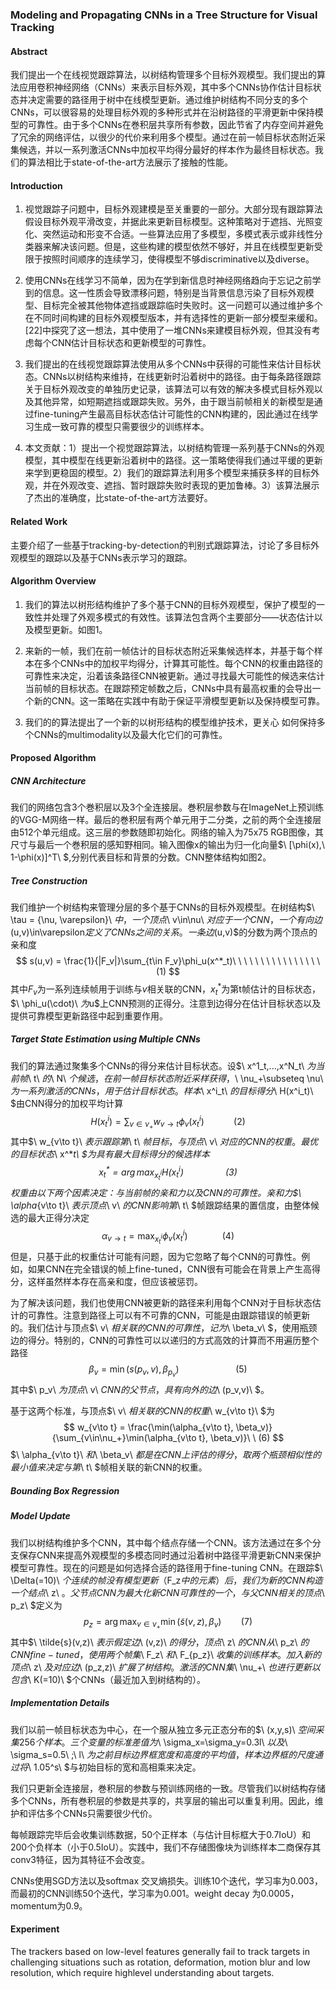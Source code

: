 ### Modeling and Propagating CNNs in a Tree Structure for Visual Tracking

 #### Abstract

我们提出一个在线视觉跟踪算法，以树结构管理多个目标外观模型。我们提出的算法应用卷积神经网络（CNNs）来表示目标外观，其中多个CNNs协作估计目标状态并决定需要的路径用于树中在线模型更新。通过维护树结构不同分支的多个CNNs，可以很容易的处理目标外观的多种形式并在沿树路径的平滑更新中保持模型的可靠性。由于多个CNNs在巻积层共享所有参数，因此节省了内存空间并避免了冗余的网络评估，以很少的代价来利用多个模型。通过在前一帧目标状态附近采集候选，并以一系列激活CNNs中加权平均得分最好的样本作为最终目标状态。我们的算法相比于state-of-the-art方法展示了接触的性能。

#### Introduction

1. 视觉跟踪子问题中，目标外观建模是至关重要的一部分。大部分现有跟踪算法假设目标外观平滑改变，并据此来更新目标模型。这种策略对于遮挡、光照变化、突然运动和形变不合适。一些算法应用了多模型，多模式表示或非线性分类器来解决该问题。但是，这些构建的模型依然不够好，并且在线模型更新受限于按照时间顺序的连续学习，使得模型不够discriminative以及diverse。

2. 使用CNNs在线学习不简单，因为在学到新信息时神经网络趋向于忘记之前学到的信息。这一性质会导致漂移问题，特别是当背景信息污染了目标外观模型、目标完全被其他物体遮挡或跟踪临时失败时。这一问题可以通过维护多个在不同时间构建的目标外观模型版本，并有选择性的更新一部分模型来缓和。[22]中探究了这一想法，其中使用了一堆CNNs来建模目标外观，但其没有考虑每个CNN估计目标状态和更新模型的可靠性。

3. 我们提出的在线视觉跟踪算法使用从多个CNNs中获得的可能性来估计目标状态。CNNs以树结构来维持，在线更新时沿着树中的路径。由于每条路径跟踪关于目标外观改变的单独历史记录，该算法可以有效的解决多模式目标外观以及其他异常，如短期遮挡或跟踪失败。另外，由于跟当前帧相关的新模型是通过fine-tuning产生最高目标状态估计可能性的CNN构建的，因此通过在线学习生成一致可靠的模型只需要很少的训练样本。

4. 本文贡献：1）提出一个视觉跟踪算法，以树结构管理一系列基于CNNs的外观模型，其中模型在线更新沿着树中的路径。这一策略使得我们通过平缓的更新来学到更稳固的模型。2）我们的跟踪算法利用多个模型来捕获多样的目标外观，并在外观改变、遮挡、暂时跟踪失败时表现的更加鲁棒。3）该算法展示了杰出的准确度，比state-of-the-art方法要好。

#### Related Work

主要介绍了一些基于tracking-by-detection的判别式跟踪算法，讨论了多目标外观模型的跟踪以及基于CNNs表示学习的跟踪。

#### Algorithm Overview

1. 我们的算法以树形结构维护了多个基于CNN的目标外观模型，保护了模型的一致性并处理了外观多模式的有效性。该算法包含两个主要部分——状态估计以及模型更新。如图1。

2. 来新的一帧，我们在前一帧估计的目标状态附近采集候选样本，并基于每个样本在多个CNNs中的加权平均得分，计算其可能性。每个CNN的权重由路径的可靠性来决定，沿着该条路径CNN被更新。通过寻找最大可能性的候选来估计当前帧的目标状态。在跟踪预定帧数之后，CNNs中具有最高权重的会导出一个新的CNN。这一策略在实践中有助于保证平滑模型更新以及保持模型可靠。

3. 我们的的算法提出了一个新的以树形结构的模型维护技术，更关心 如何保持多个CNNs的multimodality以及最大化它们的可靠性。

#### Proposed Algorithm

##### CNN Architecture

我们的网络包含3个巻积层以及3个全连接层。巻积层参数与在ImageNet上预训练的VGG-M网络一样。最后的巻积层有两个单元用于二分类，之前的两个全连接层由512个单元组成。这三层的参数随即初始化。网络的输入为75x75 RGB图像，其尺寸与最后一个巻积层的感知野相同。输入图像x的输出为归一化向量$\ [\phi(x),\ 1-\phi(x)]^T\ $,分别代表目标和背景的分数。CNN整体结构如图2。

##### Tree Construction

我们维护一个树结构来管理分层的多个基于CNNs的目标外观模型。在树结构$\ \tau = \{\nu, \varepsilon\}\ $中，一个顶点$\ v\in\nu\ $对应于一个CNN，一个有向边$(u,v)\in\varepsilon$定义了CNNs之间的关系。一条边$(u,v)$的分数为两个顶点的亲和度
$$
s(u,v) = \frac{1}{|F_v|}\sum_{t\in F_v}\phi_u(x^*_t)\ \ \ \ \ \ \ \ \ \ \ \ \ \ \ \ (1)
$$
其中$F_v$为一系列连续帧用于训练与$v$相关联的CNN，$x^*_t$为第t帧估计的目标状态，$\ \phi_u(\cdot)\ $为$u$上CNN预测的正得分。注意到边得分在估计目标状态以及提供可靠模型更新路径中起到重要作用。

##### Target State Estimation using Multiple CNNs

我们的算法通过聚集多个CNNs的得分来估计目标状态。设$\ x^1_t,...,x^N_t\ $为当前帧$\ t\ $的$\ N\ $个候选，在前一帧目标状态附近采样获得，$\ \nu_+\subseteq \nu\ $为一系列激活的CNNs，用于估计目标状态。样本$\ x^i_t\ $的目标得分$\ H(x^i_t)\ $由CNN得分的加权平均计算
$$
H(x^i_t) = \sum_{v\in\nu_+}w_{v\to t}\phi_v(x^i_t)\ \ \ \ \ \ \ \ \ \ \ \ (2)
$$
其中$\ w_{v\to t}\ $表示跟踪第$\ t\ $帧目标，与顶点$\ v\ $对应的CNN的权重。最优的目标状态$\ x^*_t\ $为具有最大目标得分的候选样本
$$
x^*_t = \arg\max_{x^i_t}H(x^i_t)\ \ \ \ \ \ \ \ \ \ \ \ \ \ \ \ \ (3)
$$
权重由以下两个因素决定：与当前帧的亲和力以及CNN的可靠性。亲和力$\ \alpha_{v\to t}\ $表示顶点$\ v\ $的CNN影响第$\ t\ $帧跟踪结果的置信度，由整体候选的最大正得分决定
$$
\alpha_{v\to t} = \max_{x^i_t}\phi_v(x^i_t)\ \ \ \ \ \ \ \ \ \ \ \ \ \ (4)
$$
但是，只基于此的权重估计可能有问题，因为它忽略了每个CNN的可靠性。例如，如果CNN在完全错误的帧上fine-tuned，CNN很有可能会在背景上产生高得分，这样虽然样本存在高亲和度，但应该被惩罚。

为了解决该问题，我们也使用CNN被更新的路径来利用每个CNN对于目标状态估计的可靠性。注意到路径上可以有不可靠的CNN，可能是由跟踪错误的帧更新的。我们估计与顶点$\ v\ $相关联的CNN的可靠性，记为$\ \beta_v\ $，使用瓶颈边的得分。特别的，CNN的可靠性可以以递归的方式高效的计算而不用遍历整个路径
$$
\beta_v = \min(s(p_v,v),\beta_{p_v})\ \ \ \ \ \ \ \ \ \ \ \ \ \ \ \ \ \ \ \ \ \ \ (5)
$$
其中$\ p_v\ $为顶点$\ v\ $CNN的父节点，具有向外的边$\ (p_v,v)\ $。

基于这两个标准，与顶点$\ v\ $相关联的CNN的权重$\ w_{v\to t}\ $为
$$
w_{v\to t} = \frac{\min(\alpha_{v\to t}, \beta_v)}{\sum_{v\in\nu_+}\min(\alpha_{v\to t}, \beta_v)}\ \ (6)
$$
$\ \alpha_{v\to t}\ $和$\ \beta_v\ $都是在CNN上评估的得分，取两个瓶颈相似性的最小值来决定与第$\ t\ $帧相关联的新CNN的权重。

##### Bounding Box Regression

##### Model Update

我们以树结构维护多个CNN，其中每个结点存储一个CNN。该方法通过在多个分支保存CNN来提高外观模型的多模态同时通过沿着树中路径平滑更新CNN来保护模型可靠性。现在的问题是如何选择合适的路径用于fine-tuning CNN。在跟踪$\ \Delta(=10)\ $个连续的帧没有模型更新（$F_z$中的元素）后，我们为新的CNN构造一个结点$\ z\ $。父节点CNN为最大化新CNN可靠性的一个，与父CNN相关的顶点$\ p_z\ $定义为
$$
p_z = \arg\max_{v\in\nu_+}\min(\tilde{s}(v,z),\beta_v)\ \ \ \ \ \ \ \ (7)
$$
其中$\ \tilde{s}(v,z)\ $表示假定边$\ (v,z)\ $的得分，顶点$\ z\ $的CNN从$\ p_z\ $的CNN fine-tuned，使用两个帧集$\ F_z\ $和$\ F_{p_z}\ $收集的训练样本。加入新的顶点$\ z\ $及对应边$\ (p_z,z)\ $扩展了树结构。激活的CNN集$\ \nu_+\ $也进行更新以包含$\ K(=10)\ $个CNNs（最近加入到树结构的）。

##### Implementation Details

我们以前一帧目标状态为中心，在一个服从独立多元正态分布的$\ (x,y,s)\ $空间采集256个样本。三个变量的标准差值为$\ \sigma_x=\sigma_y=0.3l\ $以及$\ \sigma_s=0.5\ $;$\ l\ $为之前目标边界框宽度和高度的平均值，样本边界框的尺度通过将$\ 1.05^s\ $与初始目标的宽和高相乘来决定。

我们只更新全连接层，巻积层的参数与预训练网络的一致。尽管我们以树结构存储多个CNNs，所有巻积层的参数是共享的，共享层的输出可以重复利用。因此，维护和评估多个CNNs只需要很少代价。

每帧跟踪完毕后会收集训练数据，50个正样本（与估计目标框大于0.7IoU）和200个负样本（小于0.5IoU）。实践中，我们不存储图像块为训练样本二商保存其conv3特征，因为其特征不会改变。

CNNs使用SGD方法以及softmax 交叉熵损失。训练10个迭代，学习率为0.003，而最初的CNN训练50个迭代，学习率为0.001。weight decay 为0.0005，momentum为0.9。

#### Experiment

The trackers based on low-level features generally fail to track targets in challenging situations such as rotation, deformation, motion blur and low resolution, which require highlevel understanding about targets.